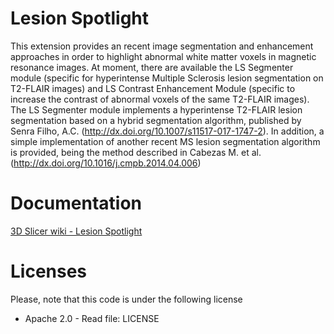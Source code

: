 # Lesion Spotlight

This extension provides an recent image segmentation and enhancement approaches in order to highlight abnormal white matter voxels in magnetic resonance images. At moment, there are available the LS Segmenter module (specific for hyperintense Multiple Sclerosis lesion segmentation on T2-FLAIR images) and LS Contrast Enhancement Module (specific to increase the contrast of abnormal voxels of the same T2-FLAIR images). The LS Segmenter module implements a hyperintense T2-FLAIR lesion segmentation based on a hybrid segmentation algorithm, published by Senra Filho, A.C. (http://dx.doi.org/10.1007/s11517-017-1747-2). In addition, a simple implementation of another recent MS lesion segmentation algorithm is provided, being the method described in Cabezas M. et al. (http://dx.doi.org/10.1016/j.cmpb.2014.04.006)

# Documentation

[3D Slicer wiki - Lesion Spotlight](http://slicer.org/slicerWiki/index.php/Documentation/Nightly/Extensions/LesionSpotlight)

# Licenses

Please, note that this code is under the following license

 * Apache 2.0 - Read file: LICENSE
